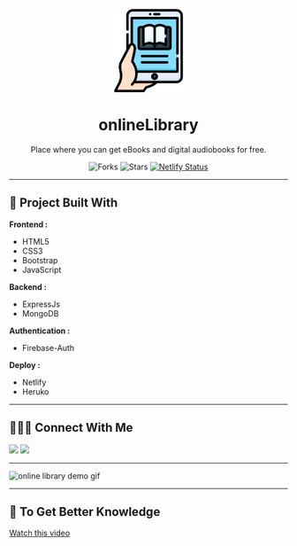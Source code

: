 <div align="center">

<img alt="onlineLibrary icon" src="client/assets/online_library_brand_icon.png" width="150px" height="150px" />

# onlineLibrary

Place where you can get eBooks and digital audiobooks for free.

![Forks](https://img.shields.io/github/forks/hsnice16/Online-Library)
![Stars](https://img.shields.io/github/stars/hsnice16/Online-Library)
[![Netlify Status](https://api.netlify.com/api/v1/badges/5c2ecc45-42ec-48a6-a8ae-5758def538ca/deploy-status)](https://app.netlify.com/sites/onlibrary/deploys)

</div>

---

## 🧰 Project Built With

**Frontend :**

- HTML5
- CSS3
- Bootstrap
- JavaScript

**Backend :**

- ExpressJs
- MongoDB

**Authentication :**

- Firebase-Auth

**Deploy :**

- Netlify
- Heruko

---

## 👨🏽‍💻 Connect With Me

<a href="https://twitter.com/hsnice16"><img src="https://img.shields.io/badge/Twitter-1DA1F2?style=for-the-badge&logo=twitter&logoColor=white"/></a>
<a href="https://www.linkedin.com/in/hsnice16/"><img src="https://img.shields.io/badge/LinkedIn-0077B5?style=for-the-badge&logo=linkedin&logoColor=white"/></a>

---

![online library demo gif](client/assets/onlibrary_demo.gif)

---

## 🤔 To Get Better Knowledge

[Watch this video](https://youtu.be/JUPHUA1siVk)
